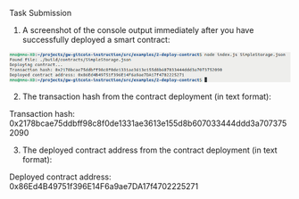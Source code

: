 Task Submission



1. A screenshot of the console output immediately after you have successfully deployed a smart contract:

![alt text](https://github.com/cito-lito/nervos_hackathon/blob/main/task_02/deploy.png)


2. The transaction hash from the contract deployment (in text format):

Transaction hash: 0x2178bcae75ddbff98c8f0de1331ae3613e155d8b607033444ddd3a7073752090


3. The deployed contract address from the contract deployment (in text format):

Deployed contract address: 0x86Ed4B49751f396E14F6a9ae7DA17f4702225271


